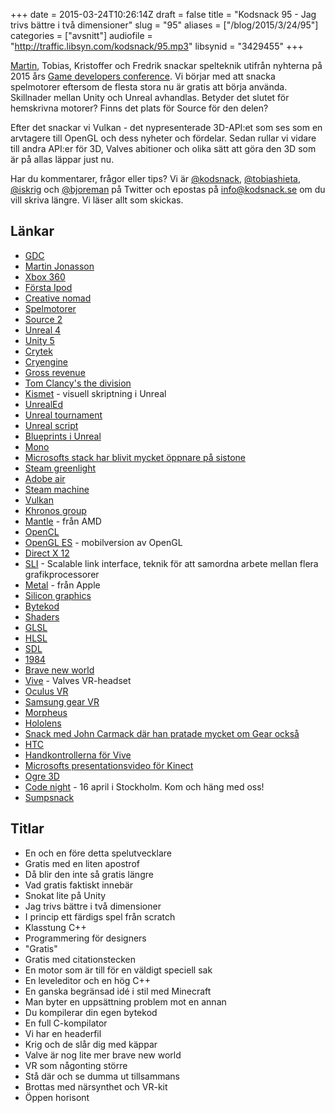 +++
date = 2015-03-24T10:26:14Z
draft = false
title = "Kodsnack 95 - Jag trivs bättre i två dimensioner"
slug = "95"
aliases = ["/blog/2015/3/24/95"]
categories = ["avsnitt"]
audiofile = "http://traffic.libsyn.com/kodsnack/95.mp3"
libsynid = "3429455"
+++

[Martin](http://twitter.com/grapefrukt), Tobias, Kristoffer och Fredrik snackar spelteknik utifrån nyhterna på 2015 års [Game developers conference](http://www.gdconf.com). Vi börjar med att snacka spelmotorer eftersom de flesta stora nu är gratis att börja använda. Skillnader mellan Unity och Unreal avhandlas. Betyder det slutet för hemskrivna motorer? Finns det plats för Source för den delen?

Efter det snackar vi Vulkan - det nypresenterade 3D-API:et som ses som en arvtagere till OpenGL och dess nyheter och fördelar. Sedan rullar vi vidare till andra API:er för 3D, Valves abitioner och olika sätt att göra den 3D som är på allas läppar just nu.

Har du kommentarer, frågor eller tips? Vi är [@kodsnack](https://www.twitter.com/kodsnack), [@tobiashieta](https://www.twitter.com/tobiashieta), [@iskrig](https://www.twitter.com/iskrig) och [@bjoreman](https://www.twitter.com/bjoreman) på Twitter och epostas på [info@kodsnack.se](mailto:info@kodsnack.se) om du vill skriva längre. Vi läser allt som skickas.

## Länkar ##
* [GDC](http://www.gdconf.com)
* [Martin Jonasson](http://twitter.com/grapefrukt)
* [Xbox 360](http://en.wikipedia.org/wiki/Xbox_360)
* [Första Ipod](http://en.wikipedia.org/wiki/IPod)
* [Creative nomad](http://en.wikipedia.org/wiki/Creative_NOMAD)
* [Spelmotorer](http://en.wikipedia.org/wiki/Game_engine)
* [Source 2](http://en.wikipedia.org/wiki/Source_%28game_engine%29#Source_2_engine)
* [Unreal 4](https://www.unrealengine.com/unreal-engine-4)
* [Unity 5](http://en.wikipedia.org/wiki/Unity_%28game_engine%29#Unity_5)
* [Crytek](http://en.wikipedia.org/wiki/Crytek)
* [Cryengine](http://en.wikipedia.org/wiki/CryEngine)
* [Gross revenue](http://www.moneychimp.com/glossary/gross_revenue.htm)
* [Tom Clancy's the division](http://www.massive.se/games/tom-clancys-the-division/)
* [Kismet](https://udn.epicgames.com/Three/KismetHome.html) - visuell skriptning i Unreal
* [UnrealEd](http://en.wikipedia.org/wiki/UnrealEd)
* [Unreal tournament](http://en.wikipedia.org/wiki/Unreal_Tournament)
* [Unreal script](http://en.wikipedia.org/wiki/UnrealScript)
* [Blueprints i Unreal](https://docs.unrealengine.com/latest/INT/Engine/Blueprints/index.html)
* [Mono](http://en.wikipedia.org/wiki/Mono_%28software%29)
* [Microsofts stack har blivit mycket öppnare på sistone](http://kodsnack.se/81/)
* [Steam greenlight](http://en.wikipedia.org/wiki/Steam_%28software%29#Steam_Greenlight)
* [Adobe air](http://en.wikipedia.org/wiki/Adobe_AIR)
* [Steam machine](http://en.wikipedia.org/wiki/Steam_Machine_%28hardware_platform%29)
* [Vulkan](http://en.wikipedia.org/wiki/Vulkan_%28API%29)
* [Khronos group](http://en.wikipedia.org/wiki/Khronos_Group)
* [Mantle](http://en.wikipedia.org/wiki/Mantle_%28API%29) - från AMD
* [OpenCL](http://en.wikipedia.org/wiki/OpenCL)
* [OpenGL ES](http://en.wikipedia.org/wiki/OpenGL_ES) - mobilversion av OpenGL
* [Direct X 12](http://en.wikipedia.org/wiki/DirectX#DirectX_12)
* [SLI](http://en.wikipedia.org/wiki/Scalable_Link_Interface) - Scalable link interface, teknik för att samordna arbete mellan flera grafikprocessorer
* [Metal](http://en.wikipedia.org/wiki/Metal_%28iOS_API%29) - från Apple
* [Silicon graphics](http://en.wikipedia.org/wiki/Silicon_Graphics)
* [Bytekod](http://en.wikipedia.org/wiki/Bytecode)
* [Shaders](http://en.wikipedia.org/wiki/Shader)
* [GLSL](http://en.wikipedia.org/wiki/OpenGL_Shading_Language)
* [HLSL](http://en.wikipedia.org/wiki/High-Level_Shading_Language)
* [SDL](http://en.wikipedia.org/wiki/Simple_DirectMedia_Layer)
* [1984](http://en.wikipedia.org/wiki/Nineteen_Eighty-Four)
* [Brave new world](http://en.wikipedia.org/wiki/Brave_New_World)
* [Vive](http://en.wikipedia.org/wiki/HTC_Vive) - Valves VR-headset
* [Oculus VR](http://en.wikipedia.org/wiki/Oculus_Rift)
* [Samsung gear VR](http://en.wikipedia.org/wiki/Samsung_Gear_VR)
* [Morpheus](http://en.wikipedia.org/wiki/Project_Morpheus_%28virtual_reality%29)
* [Hololens](http://en.wikipedia.org/wiki/Windows_Holographic#Microsoft_HoloLens)
* [Snack med John Carmack där han pratade mycket om Gear också](http://www.twitch.tv/oculus/v/3862049)
* [HTC](http://en.wikipedia.org/wiki/HTC)
* [Handkontrollerna för Vive](http://arstechnica.com/gaming/2015/03/hands-on-valvehtc-vive-opens-up-the-virtual-reality-experience/)
* [Microsofts presentationsvideo för Kinect](https://www.youtube.com/watch?v=g_txF7iETX0)
* [Ogre 3D](http://en.wikipedia.org/wiki/OGRE)
* [Code night](http://event.computersweden.se/codenight/) - 16 april i Stockholm. Kom och häng med oss!
* [Sumpsnack](http://kodsnack.se/sumpsnack/)

## Titlar ##
* En och en före detta spelutvecklare
* Gratis med en liten apostrof
* Då blir den inte så gratis längre
* Vad gratis faktiskt innebär
* Snokat lite på Unity
* Jag trivs bättre i två dimensioner
* I princip ett färdigs spel från scratch
* Klasstung C++
* Programmering för designers
* "Gratis"
* Gratis med citationstecken
* En motor som är till för en väldigt speciell sak
* En leveleditor och en hög C++
* En ganska begränsad idé i stil med Minecraft
* Man byter en uppsättning problem mot en annan
* Du kompilerar din egen bytekod
* En full C-kompilator
* Vi har en headerfil
* Krig och de slår dig med käppar
* Valve är nog lite mer brave new world
* VR som någonting större
* Stå där och se dumma ut tillsammans
* Brottas med närsynthet och VR-kit
* Öppen horisont